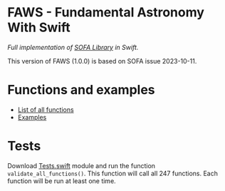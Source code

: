 # FAWS - Fundamental Astronomy With Swift

*Full implementation of [SOFA Library](http://www.iausofa.org/current_C.html) in Swift.*

This version of FAWS (1.0.0) is based on SOFA issue 2023-10-11.


# Functions and examples
- [List of all functions](https://behrouzz.github.io/faws/functions)
- [Examples](https://behrouzz.github.io/faws)

# Tests

Download [Tests.swift](https://raw.githubusercontent.com/behrouzz/behrouzz.github.io/master/faws/Tests.swift) module and run the function `validate_all_functions()`. This function will call all 247 functions. Each function will be run at least one time.

